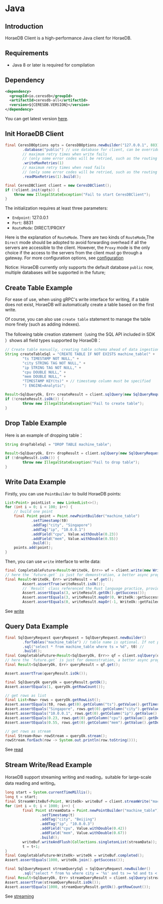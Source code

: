 # Java

## Introduction

HoraeDB Client is a high-performance Java client for HoraeDB.

## Requirements

- Java 8 or later is required for compilation

## Dependency

```xml
<dependency>
  <groupId>io.ceresdb</groupId>
  <artifactId>ceresdb-all</artifactId>
  <version>${CERESDB.VERSION}</version>
</dependency>
```

You can get latest version [here](https://github.com/CeresDB/horaedb-client-java/blob/main/docs/CHANGELOG.md).

## Init HoraeDB Client

```java
final CeresDBOptions opts = CeresDBOptions.newBuilder("127.0.0.1", 8831, DIRECT) // CeresDB default grpc port 8831，use DIRECT RouteMode
        .database("public") // use database for client, can be overridden by the RequestContext in request
        // maximum retry times when write fails
        // (only some error codes will be retried, such as the routing table failure)
        .writeMaxRetries(1)
        // maximum retry times when read fails
        // (only some error codes will be retried, such as the routing table failure)
        .readMaxRetries(1).build();

final CeresDBClient client = new CeresDBClient();
if (!client.init(opts)) {
    throw new IllegalStateException("Fail to start CeresDBClient");
}
```

The initialization requires at least three parameters:

- `Endpoint`: 127.0.0.1
- `Port`: 8831
- `RouteMode`: DIRECT/PROXY

Here is the explanation of `RouteMode`. There are two kinds of `RouteMode`,The `Direct` mode should be adopted to avoid forwarding overhead if all the servers are accessible to the client.
However, the `Proxy` mode is the only choice if the access to the servers from the client must go through a gateway.
For more configuration options, see [configuration](https://github.com/CeresDB/horaedb-client-java/tree/main/docs/configuration.md)

Notice: HoraeDB currently only supports the default database `public` now, multiple databases will be supported in the future;

## Create Table Example

For ease of use, when using gRPC's write interface for writing, if a table does not exist, HoraeDB will automatically create a table based on the first write.

Of course, you can also use `create table` statement to manage the table more finely (such as adding indexes).

The following table creation statement（using the SQL API included in SDK ）shows all field types supported by HoraeDB：

```java
// Create table manually, creating table schema ahead of data ingestion is not required
String createTableSql = "CREATE TABLE IF NOT EXISTS machine_table(" +
        "ts TIMESTAMP NOT NULL," +
        "city STRING TAG NOT NULL," +
        "ip STRING TAG NOT NULL," +
        "cpu DOUBLE NULL," +
        "mem DOUBLE NULL," +
        "TIMESTAMP KEY(ts)" + // timestamp column must be specified
        ") ENGINE=Analytic";

Result<SqlQueryOk, Err> createResult = client.sqlQuery(new SqlQueryRequest(createTableSql)).get();
if (!createResult.isOk()) {
        throw new IllegalStateException("Fail to create table");
}
```

## Drop Table Example

Here is an example of dropping table：

```java
String dropTableSql = "DROP TABLE machine_table";

Result<SqlQueryOk, Err> dropResult = client.sqlQuery(new SqlQueryRequest(dropTableSql)).get();
if (!dropResult.isOk()) {
        throw new IllegalStateException("Fail to drop table");
}
```

## Write Data Example

Firstly, you can use `PointBuilder` to build HoraeDB points:

```java
List<Point> pointList = new LinkedList<>();
for (int i = 0; i < 100; i++) {
    // build one point
    final Point point = Point.newPointBuilder("machine_table")
            .setTimestamp(t0)
            .addTag("city", "Singapore")
            .addTag("ip", "10.0.0.1")
            .addField("cpu", Value.withDouble(0.23))
            .addField("mem", Value.withDouble(0.55))
            .build();
    points.add(point);
}
```

Then, you can use `write` interface to write data:

```java
final CompletableFuture<Result<WriteOk, Err>> wf = client.write(new WriteRequest(pointList));
// here the `future.get` is just for demonstration, a better async programming practice would be using the CompletableFuture API
final Result<WriteOk, Err> writeResult = wf.get();
        Assert.assertTrue(writeResult.isOk());
        // `Result` class referenced the Rust language practice, provides rich functions (such as mapXXX, andThen) transforming the result value to improve programming efficiency. You can refer to the API docs for detail usage.
        Assert.assertEquals(3, writeResult.getOk().getSuccess());
        Assert.assertEquals(3, writeResult.mapOr(0, WriteOk::getSuccess).intValue());
        Assert.assertEquals(0, writeResult.mapOr(-1, WriteOk::getFailed).intValue());
```

See [write](https://github.com/CeresDB/horaedb-client-java/tree/main/docs/write.md)

## Query Data Example

```java
final SqlQueryRequest queryRequest = SqlQueryRequest.newBuilder()
        .forTables("machine_table") // table name is optional. If not provided, SQL parser will parse the `ssql` to get the table name and do the routing automaticly
        .sql("select * from machine_table where ts = %d", t0) //
        .build();
final CompletableFuture<Result<SqlQueryOk, Err>> qf = client.sqlQuery(queryRequest);
// here the `future.get` is just for demonstration, a better async programming practice would be using the CompletableFuture API
final Result<SqlQueryOk, Err> queryResult = qf.get();

Assert.assertTrue(queryResult.isOk());

final SqlQueryOk queryOk = queryResult.getOk();
Assert.assertEquals(1, queryOk.getRowCount());

// get rows as list
final List<Row> rows = queryOk.getRowList();
Assert.assertEquals(t0, rows.get(0).getColumn("ts").getValue().getTimestamp());
Assert.assertEquals("Singapore", rows.get(0).getColumn("city").getValue().getString());
Assert.assertEquals("10.0.0.1", rows.get(0).getColumn("ip").getValue().getString());
Assert.assertEquals(0.23, rows.get(0).getColumn("cpu").getValue().getDouble(), 0.0000001);
Assert.assertEquals(0.55, rows.get(0).getColumn("mem").getValue().getDouble(), 0.0000001);

// get rows as stream
final Stream<Row> rowStream = queryOk.stream();
rowStream.forEach(row -> System.out.println(row.toString()));
```

See [read](https://github.com/CeresDB/horaedb-client-java/tree/main/docs/read.md)

## Stream Write/Read Example

HoraeDB support streaming writing and reading，suitable for large-scale data reading and writing。

```java
long start = System.currentTimeMillis();
long t = start;
final StreamWriteBuf<Point, WriteOk> writeBuf = client.streamWrite("machine_table");
for (int i = 0; i < 1000; i++) {
        final Point streamData = Point.newPointBuilder("machine_table")
                .setTimestamp(t)
                .addTag("city", "Beijing")
                .addTag("ip", "10.0.0.3")
                .addField("cpu", Value.withDouble(0.42))
                .addField("mem", Value.withDouble(0.67))
                .build();
        writeBuf.writeAndFlush(Collections.singletonList(streamData));
        t = t+1;
}
final CompletableFuture<WriteOk> writeOk = writeBuf.completed();
Assert.assertEquals(1000, writeOk.join().getSuccess());

final SqlQueryRequest streamQuerySql = SqlQueryRequest.newBuilder()
        .sql("select * from %s where city = '%s' and ts >= %d and ts < %d", "machine_table", "Beijing", start, t).build();
final Result<SqlQueryOk, Err> streamQueryResult = client.sqlQuery(streamQuerySql).get();
Assert.assertTrue(streamQueryResult.isOk());
Assert.assertEquals(1000, streamQueryResult.getOk().getRowCount());
```

See [streaming](https://github.com/CeresDB/horaedb-client-java/tree/main/docs/streaming.md)
